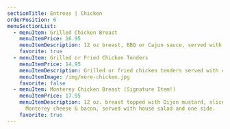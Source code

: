 ```yaml
---
sectionTitle: Entrees | Chicken
orderPosition: 6
menuSectionList:
  - menuItem: Grilled Chicken Breast
    menuItemPrice: 16.95
    menuItemDescription: 12 oz breast, BBQ or Cajun sauce, served with one side & a house salad.
    favorite: true
  - menuItem: Grilled or Fried Chicken Tenders
    menuItemPrice: 14.95
    menuItemDescription: Grilled or fried chicken tenders served with cheesy corn and French fries.
    menuItemImage: /img/more-chicken.jpg
    favorite: false
  - menuItem: Monterey Chicken Breast (Signature Item!)
    menuItemPrice: 17.95
    menuItemDescription: 12 oz. breast topped with Dijon mustard, sliced ham,
      Monterey cheese & bacon, served with house salad and one side.
    favorite: true
---
```

